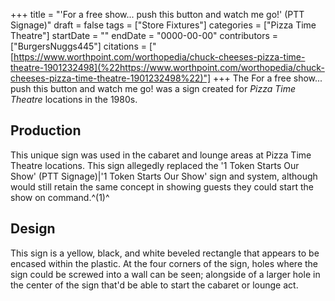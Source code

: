 +++
title = "'For a free show... push this button and watch me go!' (PTT Signage)"
draft = false
tags = ["Store Fixtures"]
categories = ["Pizza Time Theatre"]
startDate = ""
endDate = "0000-00-00"
contributors = ["BurgersNuggs445"]
citations = ["[https://www.worthpoint.com/worthopedia/chuck-cheeses-pizza-time-theatre-1901232498](%22https://www.worthpoint.com/worthopedia/chuck-cheeses-pizza-time-theatre-1901232498%22)"]
+++
The For a free show... push this button and watch me go! was a sign created for *Pizza Time Theatre* locations in the 1980s.

## Production

This unique sign was used in the cabaret and lounge areas at Pizza Time Theatre locations.
This sign allegedly replaced the '1 Token Starts Our Show' (PTT Signage)|'1 Token Starts Our Show' sign and system, although would still retain the same concept in showing guests they could start the show on command.^(1)^

## Design

This sign is a yellow, black, and white beveled rectangle that appears to be encased within the plastic. At the four corners of the sign, holes where the sign could be screwed into a wall can be seen; alongside of a larger hole in the center of the sign that'd be able to start the cabaret or lounge act.

